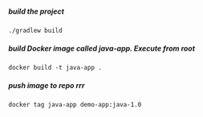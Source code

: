 ##### build the project

    ./gradlew build

##### build Docker image called java-app. Execute from root

    docker build -t java-app .
    
##### push image to repo rrr

    docker tag java-app demo-app:java-1.0
    
